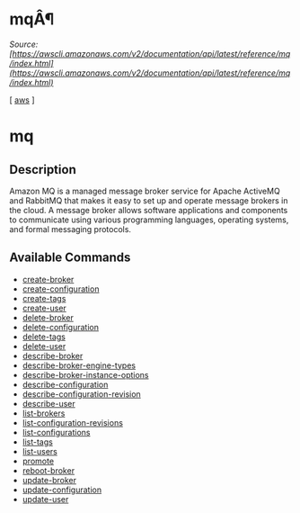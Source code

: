# mqÂ¶

*Source: [https://awscli.amazonaws.com/v2/documentation/api/latest/reference/mq/index.html](https://awscli.amazonaws.com/v2/documentation/api/latest/reference/mq/index.html)*

[ [aws](https://awscli.amazonaws.com/v2/documentation/api/latest/reference/index.html#cli-aws) ]

# mq

## Description

Amazon MQ is a managed message broker service for Apache ActiveMQ and RabbitMQ that makes it easy to set up and operate message brokers in the cloud. A message broker allows software applications and components to communicate using various programming languages, operating systems, and formal messaging protocols.

## Available Commands

- [create-broker](https://awscli.amazonaws.com/v2/documentation/api/latest/reference/mq/create-broker.html)
- [create-configuration](https://awscli.amazonaws.com/v2/documentation/api/latest/reference/mq/create-configuration.html)
- [create-tags](https://awscli.amazonaws.com/v2/documentation/api/latest/reference/mq/create-tags.html)
- [create-user](https://awscli.amazonaws.com/v2/documentation/api/latest/reference/mq/create-user.html)
- [delete-broker](https://awscli.amazonaws.com/v2/documentation/api/latest/reference/mq/delete-broker.html)
- [delete-configuration](https://awscli.amazonaws.com/v2/documentation/api/latest/reference/mq/delete-configuration.html)
- [delete-tags](https://awscli.amazonaws.com/v2/documentation/api/latest/reference/mq/delete-tags.html)
- [delete-user](https://awscli.amazonaws.com/v2/documentation/api/latest/reference/mq/delete-user.html)
- [describe-broker](https://awscli.amazonaws.com/v2/documentation/api/latest/reference/mq/describe-broker.html)
- [describe-broker-engine-types](https://awscli.amazonaws.com/v2/documentation/api/latest/reference/mq/describe-broker-engine-types.html)
- [describe-broker-instance-options](https://awscli.amazonaws.com/v2/documentation/api/latest/reference/mq/describe-broker-instance-options.html)
- [describe-configuration](https://awscli.amazonaws.com/v2/documentation/api/latest/reference/mq/describe-configuration.html)
- [describe-configuration-revision](https://awscli.amazonaws.com/v2/documentation/api/latest/reference/mq/describe-configuration-revision.html)
- [describe-user](https://awscli.amazonaws.com/v2/documentation/api/latest/reference/mq/describe-user.html)
- [list-brokers](https://awscli.amazonaws.com/v2/documentation/api/latest/reference/mq/list-brokers.html)
- [list-configuration-revisions](https://awscli.amazonaws.com/v2/documentation/api/latest/reference/mq/list-configuration-revisions.html)
- [list-configurations](https://awscli.amazonaws.com/v2/documentation/api/latest/reference/mq/list-configurations.html)
- [list-tags](https://awscli.amazonaws.com/v2/documentation/api/latest/reference/mq/list-tags.html)
- [list-users](https://awscli.amazonaws.com/v2/documentation/api/latest/reference/mq/list-users.html)
- [promote](https://awscli.amazonaws.com/v2/documentation/api/latest/reference/mq/promote.html)
- [reboot-broker](https://awscli.amazonaws.com/v2/documentation/api/latest/reference/mq/reboot-broker.html)
- [update-broker](https://awscli.amazonaws.com/v2/documentation/api/latest/reference/mq/update-broker.html)
- [update-configuration](https://awscli.amazonaws.com/v2/documentation/api/latest/reference/mq/update-configuration.html)
- [update-user](https://awscli.amazonaws.com/v2/documentation/api/latest/reference/mq/update-user.html)
